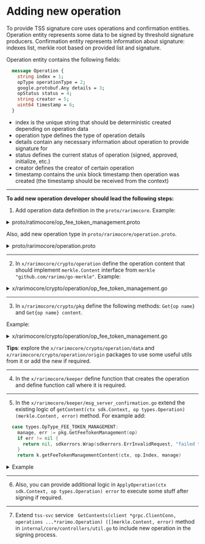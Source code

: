 # Adding new operation

To provide TSS signature core uses operations and confirmation entities.
Operation entity represents some data to be signed by threshold signature producers.
Confirmation entity represents information about signature: indexes list, merkle root based on provided list and signature.

Operation entity contains the following fields:
```protobuf
  message Operation {
    string index = 1;
    opType operationType = 2;
    google.protobuf.Any details = 3;
    opStatus status = 4;
    string creator = 5;
    uint64 timestamp = 6;
  }
```

- index is the unique string that should be deterministic created depending on operation data
- operation type defines the type of operation details
- details contain any necessary information about operation to provide signature for
- status defines the current status of operation (signed, approved, initialize, etc.)
- creator defines the creator of certain operation
- timestamp contains the unix block timestamp then operation was created (the timestamp should be received from the context)

----

**To add new operation developer should lead the following steps:**

1. Add operation data definition in the `proto/rarimocore`. Example:
  <details>
    <summary>proto/ratimocore/op_fee_token_management.proto</summary>

    ```protobuf
    enum FeeTokenManagementType {
      ADD_FEE_TOKEN = 0;
      REMOVE_FEE_TOKEN = 1;
      UPDATE_FEE_TOKEN = 2;
      WITHDRAW_FEE_TOKEN = 3;
    }

    message FeeTokenManagement {
      FeeTokenManagementType opType = 1;
      rarimo.rarimocore.tokenmanager.FeeToken token = 2 [(gogoproto.nullable) = false];
      string chain = 3;
      string receiver = 4;
    }
    ```
  </details>

  Also, add new operation type in `proto/rarimocore/operation.proto`.
  <details>
    <summary>proto/rarimocore/operation.proto</summary>

    ```protobuf
    enum opType {
      TRANSFER = 0;
      CHANGE_PARTIES = 1;
      FEE_TOKEN_MANAGEMENT = 2;
    }
    ```
  </details>

----

2. In `x/rarimocore/crypto/operation` define the operation content that should implement `merkle.Content` interface from `merkle "github.com/rarimo/go-merkle"`.
  Example:
  <details>
    <summary>x/rarimocore/crypto/operation/op_fee_token_management.go</summary>

    ```go
    package operation

    import (
      "bytes"

      eth "github.com/ethereum/go-ethereum/crypto"
      merkle "github.com/rarimo/go-merkle"
    )

    // FeeTokenManagementContent implements the Content interface provided by go-merkle and represents the content stored in the tree.
    type FeeTokenManagementContent struct {
      // Hash of the deposit tx info
      Origin        OriginData
      TargetNetwork string
      // Receiver address on target network
      Receiver []byte
      // Target bridge contract
      TargetContract []byte
      // Can contain any specific data for target chain to validate.
      Data ContentData
    }

    var _ merkle.Content = FeeTokenManagementContent{}

    func (f FeeTokenManagementContent) CalculateHash() []byte {
      return eth.Keccak256(f.Data, f.Origin[:], []byte(f.TargetNetwork), f.Receiver, f.TargetContract)
    }

    // Equals tests for equality of two Contents
    func (f FeeTokenManagementContent) Equals(other merkle.Content) bool {
      if oc, ok := other.(ChangePartiesContent); ok {
        return bytes.Equal(oc.CalculateHash(), f.CalculateHash())
      }

      return false
    }
    ```
  </details>

----

3. In `x/rarimocore/crypto/pkg` define the following methods: `Get{op name}` and `Get{op name} content`.

  Example:
  <details>
    <summary>x/rarimocore/crypto/operation/op_fee_token_management.go</summary>

    ```go
    func GetFeeTokenManagement(operation types.Operation) (*types.FeeTokenManagement, error) {
      if operation.OperationType == types.OpType_FEE_TOKEN_MANAGEMENT {
        op := new(types.FeeTokenManagement)
        return op, proto.Unmarshal(operation.Details.Value, op)
      }
      return nil, sdkerrors.Wrap(sdkerrors.ErrInvalidType, "invalid operation type")
    }

    func GetFeeTokenManagementContent(strOrigin string, params tokentypes.NetworkParams, op *types.FeeTokenManagement) (*operation.FeeTokenManagementContent, error) {
      return &operation.FeeTokenManagementContent{
        Origin:         origin.NewStringOriginBuilder().SetString(strOrigin).Build().GetOrigin(),
        TargetNetwork:  params.Name,
        Receiver:       hexutil.MustDecode(op.Receiver),
        TargetContract: hexutil.MustDecode(params.Contract),
        Data:           data.NewFeeTokenDataBuilder().SetOpType(op.OpType).SetAmount(op.Token.Amount).SetAmount(op.Token.Amount).Build().GetContent(),
      }, nil
    }
    ```
  </details>

  **Tips**: explore the `x/rarimocore/crypto/operation/data` and `x/rarimocore/crypto/operation/origin` packages to use some useful utils from it or add the new if required.

----

4. In the `x/rarimocore/keeper` define function that creates the operation and define function call where it is required.

----

5. In the `x/rarimocore/keeper/msg_server_confirmation.go` extend the existing logic of `getContent(ctx sdk.Context, op types.Operation) (merkle.Content, error)` method.
  For example add:
  ```go
    case types.OpType_FEE_TOKEN_MANAGEMENT:
      manage, err := pkg.GetFeeTokenManagement(op)
      if err != nil {
        return nil, sdkerrors.Wrap(sdkerrors.ErrInvalidRequest, "failed to unmarshal details")
      }
      return k.getFeeTokenManagementContent(ctx, op.Index, manage)
  ```

  <details>
    <summary>Example</summary>

    ```go
      func (k msgServer) getContent(ctx sdk.Context, op types.Operation) (merkle.Content, error) {
        switch op.OperationType {
        case types.OpType_TRANSFER:
          transfer, err := pkg.GetTransfer(op)
          if err != nil {
            return nil, sdkerrors.Wrap(sdkerrors.ErrInvalidRequest, "failed to unmarshal details")
          }

          return k.getTransferOperationContent(ctx, transfer)
        case types.OpType_CHANGE_PARTIES:
          change, err := pkg.GetChangeParties(op)
          if err != nil {
            return nil, sdkerrors.Wrap(sdkerrors.ErrInvalidRequest, "failed to unmarshal details")
          }

          return pkg.GetChangePartiesContent(change)
        case types.OpType_FEE_TOKEN_MANAGEMENT:
          manage, err := pkg.GetFeeTokenManagement(op)
          if err != nil {
            return nil, sdkerrors.Wrap(sdkerrors.ErrInvalidRequest, "failed to unmarshal details")
          }
          return k.getFeeTokenManagementContent(ctx, op.Index, manage)
        default:
          return nil, sdkerrors.Wrap(sdkerrors.ErrInvalidRequest, "invalid operation")
        }
      }
    ```
  </details>

----

6. Also, you can provide additional logic in `ApplyOperation(ctx sdk.Context, op types.Operation) error` to execute some stuff after signing if required.

----

7. Extend `tss-svc` service ` GetContents(client *grpc.ClientConn, operations ...*rarimo.Operation) ([]merkle.Content, error)` method in `internal/core/controllers/util.go` to include new operation in the signing process.
